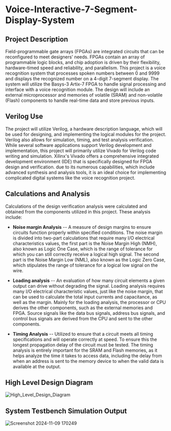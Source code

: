 # Voice-Interactive-7-Segment-Display-System

## Project Description

Field-programmable gate arrays (FPGAs) are integrated circuits that can be reconfigured to meet designers’ needs. FPGAs contain an array of programmable logic blocks, and chip adoption is driven by their flexibility, hardware-timed speed and reliability, and parallelism. This project is a voice recognition system that processes spoken numbers between 0 and 9999 and displays the recognized number on a 4-digit 7-segment display. The system will utilize the Basys-3 Artix-7 FPGA to handle signal processing and interface with a voice recognition module. The design will include an external microprocessor and memories of volatile (SRAM) and non-volatile (Flash) components to handle real-time data and store previous inputs.

## Verilog Use

The project will utilize Verilog, a hardware description language, which will be used for designing, and implementing the logical modules for the project. Verilog also allows for simulation, timing, and test analysis verification. While several software applications support Verilog development and implementation, this project will primarily utilize Vivado for Verilog code writing and simulation. Xilinx's Vivado offers a comprehensive integrated development environment (IDE) that is specifically designed for FPGA design and verification. due to its numerous capabilities, which include advanced synthesis and analysis tools, it is an ideal choice for implementing complicated digital systems like the voice recognition project.

## Calculations and Analysis

Calculations of the design verification analysis were calculated and obtained from the components utilized in this project. These analysis include:

* **Noise margin Analysis** -- A measure of design margins to ensure circuits function properly within specified conditions. The noise margin is divided into two-part calculations that require many I/O electrical characteristics values, the first part is the Noise Margin High (NMH), also known as Logic One Case, which is the range of tolerance for which you can still correctly receive a logical high signal. The second part is the Noise Margin Low (NML), also known as the Logic Zero Case, which stipulates the range of tolerance for a logical low signal on the wire.

* **Loading analysis** -- An evaluation of how many circuit elements a given output can drive without degrading the signal. Loading analysis requires many I/O electrical characteristic values, just like the noise margin, that can be used to calculate the total input currents and capacitance, as well as the margin. Mainly for the loading analysis, the processor or CPU derives the other components, such as the external memories and FPGA. Source signals like the data bus signals, address bus signals, and control bus signals are derived from the CPU and sent to the other components.

* **Timing Analysis** -- Utilized to ensure that a circuit meets all timing specifications and will operate correctly at speed. To ensure this the longest propagation delay of the circuit must be tested. The timing analysis is entirely important for the SRAM and Flash memories, as it helps analyze the time it takes to access data, including the delay from when an address is sent to the memory device to when the valid data is available at the output.

## High Level Design Diagram
![High_Level_Design_Diagram](https://github.com/user-attachments/assets/cf3bd3a9-b085-4b73-9558-6431cdab7630)

## System Testbench Simulation Output

![Screenshot 2024-11-09 170249](https://github.com/user-attachments/assets/4a68dc8f-8a37-44fc-91ad-ae5f95b1a952)
